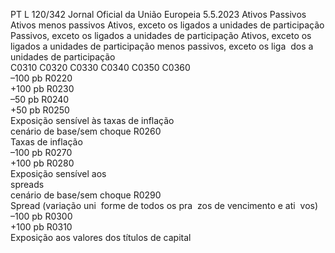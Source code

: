 PT  L 120/342 Jornal Oficial da União Europeia 5.5.2023
 Ativos  Passivos  Ativos menos 
passivos  Ativos, exceto 
os ligados a 
unidades de 
participação  Passivos, exceto 
os ligados a 
unidades de 
participação  Ativos, exceto 
os ligados a 
unidades de 
participação 
menos passivos, 
exceto os liga ­
dos a unidades 
de participação  
C0310  C0320  C0330  C0340  C0350  C0360  
–100 pb  R0220  
+100 pb  R0230  
–50 pb  R0240  
+50 pb  R0250  
Exposição sensível às taxas 
de inflação  
cenário de base/sem 
choque  R0260  
Taxas de inflação  
–100 pb  R0270  
+100 pb  R0280  
Exposição sensível aos  
spreads  
cenário de base/sem 
choque  R0290  
Spread  (variação uni ­
forme de todos os pra ­
zos de vencimento e ati ­
vos)  
–100 pb  R0300  
+100 pb  R0310  
Exposição aos valores dos 
títulos de capital